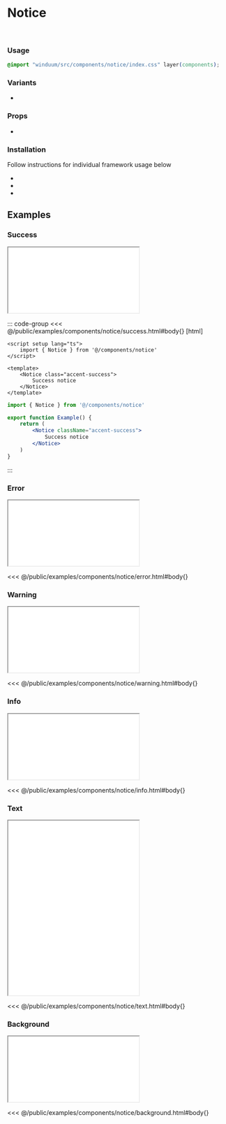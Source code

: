 # Notice
<br>
<ViewSourceGh href="https://github.com/winduum/winduum/blob/next/src/components/notice" />

### Usage

```css
@import "winduum/src/components/notice/index.css" layer(components);
```

### Variants
* <LinkGh name="default" path="components/notice" />

### Props
* <LinkGh name="default" path="components/notice/props" />

### Installation
Follow instructions for individual framework usage below

* <LinkGh name="winduum" url="https://github.com/winduum/winduum/blob/next/src/components/notice" />
* <LinkGh name="winduum-vue" url="https://github.com/winduum/winduum-vue/blob/main/src/components/notice" />
* <LinkGh name="winduum-react" url="https://github.com/winduum/winduum-react/blob/main/src/components/notice" />

## Examples

### Success

<iframe onload="this.style.visibility = 'visible';" src="/examples/components/notice/success.html"></iframe>

::: code-group
<<< @/public/examples/components/notice/success.html#body{} [html]
```vue
<script setup lang="ts">
    import { Notice } from '@/components/notice'
</script>

<template>
    <Notice class="accent-success">
        Success notice
    </Notice>
</template>
```
```jsx
import { Notice } from '@/components/notice'

export function Example() {
    return (
        <Notice className="accent-success">
            Success notice
        </Notice>
    )
}
```
:::

### Error

<iframe onload="this.style.visibility = 'visible';" src="/examples/components/notice/error.html"></iframe>

<<< @/public/examples/components/notice/error.html#body{}

### Warning

<iframe onload="this.style.visibility = 'visible';" src="/examples/components/notice/warning.html"></iframe>

<<< @/public/examples/components/notice/warning.html#body{}

### Info

<iframe onload="this.style.visibility = 'visible';" src="/examples/components/notice/info.html"></iframe>

<<< @/public/examples/components/notice/info.html#body{}

### Text

<iframe onload="this.style.visibility = 'visible';" src="/examples/components/notice/text.html" style="height: 25rem"></iframe>

<<< @/public/examples/components/notice/text.html#body{}

### Background

<iframe onload="this.style.visibility = 'visible';" src="/examples/components/notice/background.html"></iframe>

<<< @/public/examples/components/notice/background.html#body{}
